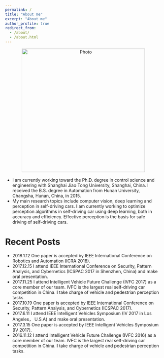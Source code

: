```yaml
---
permalink: /
title: "About me"
excerpt: "About me"
author_profile: true
redirect_from: 
  - /about/
  - /about.html
---
```


<p align="center">
  <img src="https://qianyeqiang.github.io/images/qianyeqiang.png?raw=true" alt="Photo" style="width: 400px;"/> 
</p>

* I am currently working toward the Ph.D. degree in control science and engineering with Shanghai Jiao Tong University, Shanghai, China. I received the B.S. degree in Automation from Hunan University, Changsha, Hunan, China, in 2015. 
* My main research topics include computer vision, deep learning and perception in self-driving cars. I am currently working to optimize perception algorithms in self-driving car using deep learning, both in accuracy and efficiency. Effective perception is the basis for safe driving of self-driving cars.


Recent Posts
======
* 2018.1.12 One paper is accepted by IEEE International Conference on Robotics and Automation (ICRA 2018).
* 2017.12.15 I attend IEEE International Conference on Security, Pattern Analysis, and Cybernetics (ICSPAC 2017 in Shenzhen, China) and make oral presentation.
* 2017.11.25 I attend Intelligent Vehicle Future Challenge (IVFC 2017) as a core member of our team. IVFC is the largest real self-driving car competition in China. I take charge of vehicle and pedestrian perception tasks.
* 2017.10.19 One paper is accepted by IEEE International Conference on Security, Pattern Analysis, and Cybernetics (ICSPAC 2017).
* 2017.6.11 I attend IEEE Intelligent Vehicles Symposium (IV 2017 in Los Angeles， U.S.A) and make oral presentation.
* 2017.3.15 One paper is accepted by IEEE Intelligent Vehicles Symposium (IV 2017).
* 2016.11.12 I attend Intelligent Vehicle Future Challenge (IVFC 2016) as a core member of our team. IVFC is the largest real self-driving car competition in China. I take charge of vehicle and pedestrian perception tasks.
